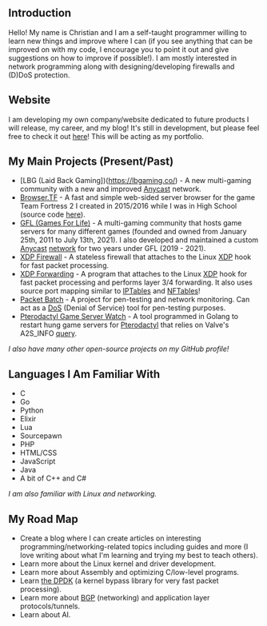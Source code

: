 ## Introduction
Hello! My name is Christian and I am a self-taught programmer willing to learn new things and improve where I can (if you see anything that can be improved on with my code, I encourage you to point it out and give suggestions on how to improve if possible!). I am mostly interested in network programming along with designing/developing firewalls and (D)DoS protection.

## Website
I am developing my own company/website dedicated to future products I will release, my career, and my blog! It's still in development, but please feel free to check it out [here](https://deaconn.net/)! This will be acting as my portfolio.

## My Main Projects (Present/Past)
* [LBG (Laid Back Gaming])(https://lbgaming.co/) - A new multi-gaming community with a new and improved [Anycast](https://www.cloudflare.com/learning/cdn/glossary/anycast-network/) network.
* [Browser.TF](https://Browser.tf/) - A fast and simple web-sided server browser for the game Team Fortress 2 I created in 2015/2016 while I was in High School (source code [here](https://github.com/gamemann/Browser.TF)).
* [GFL (Games For Life)](https://GFLClan.com/) - A multi-gaming community that hosts game servers for many different games (founded and owned from January 25th, 2011 to July 13th, 2021). I also developed and maintained a custom [Anycast](https://www.cloudflare.com/learning/cdn/glossary/anycast-network/) [network](https://gflclan.com/forum/959-gfls-network/) for two years under GFL (2019 - 2021).
* [XDP Firewall](https://github.com/gamemann/XDP-Firewall) - A stateless firewall that attaches to the Linux [XDP](https://www.iovisor.org/technology/xdp) hook for fast packet processing.
* [XDP Forwarding](https://github.com/gamemann/XDP-Forwarding) - A program that attaches to the Linux [XDP](https://www.iovisor.org/technology/xdp) hook for fast packet processing and performs layer 3/4 forwarding. It also uses source port mapping similar to [IPTables](https://linux.die.net/man/8/iptables) and [NFTables](https://wiki.nftables.org/wiki-nftables/index.php/Main_Page)!
* [Packet Batch](https://github.com/Packet-Batch) - A project for pen-testing and network monitoring. Can act as a [DoS](https://www.cloudflare.com/learning/ddos/glossary/denial-of-service/) (Denial of Service) tool for pen-testing purposes.
* [Pterodactyl Game Server Watch](https://github.com/gamemann/Pterodactyl-Game-Server-Watch) - A tool programmed in Golang to restart hung game servers for [Pterodactyl](https://pterodactyl.io/) that relies on Valve's A2S_INFO [query](https://developer.valvesoftware.com/wiki/Server_queries#A2S_INFO).

*I also have many other open-source projects on my GitHub profile!*

## Languages I Am Familiar With
* C
* Go
* Python
* Elixir
* Lua
* Sourcepawn
* PHP
* HTML/CSS
* JavaScript
* Java
* A bit of C++ and C#

*I am also familiar with Linux and networking.*

## My Road Map
* Create a blog where I can create articles on interesting programming/networking-related topics including guides and more (I love writing about what I'm learning and trying my best to teach others).
* Learn more about the Linux kernel and driver development.
* Learn more about Assembly and optimizing C/low-level programs.
* Learn [the DPDK](https://doc.dpdk.org/guides/prog_guide/) (a kernel bypass library for very fast packet processing).
* Learn more about [BGP](https://en.wikipedia.org/wiki/Border_Gateway_Protocol) (networking) and application layer protocols/tunnels.
* Learn about AI.
